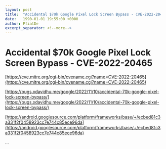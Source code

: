 ```yaml
---
layout: post
title:  "Accidental $70k Google Pixel Lock Screen Bypass - CVE-2022-20465"
date:   1990-01-01 19:55:00 +0000
author: PfiatDe
excerpt_separator: <!--more-->
---
```


# Accidental $70k Google Pixel Lock Screen Bypass - CVE-2022-20465

[https://cve.mitre.org/cgi-bin/cvename.cgi?name=CVE-2022-20465](https://cve.mitre.org/cgi-bin/cvename.cgi?name=CVE-2022-20465)

[https://bugs.xdavidhu.me/google/2022/11/10/accidental-70k-google-pixel-lock-screen-bypass/](https://bugs.xdavidhu.me/google/2022/11/10/accidental-70k-google-pixel-lock-screen-bypass/)

[https://android.googlesource.com/platform/frameworks/base/+/ecbed81c3a331f2f0458923cc7e744c85ece96da](https://android.googlesource.com/platform/frameworks/base/+/ecbed81c3a331f2f0458923cc7e744c85ece96da)

...
<!--more-->
